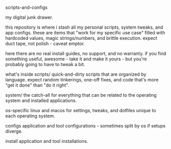 scripts-and-configs

my digital junk drawer.

this repository is where i stash all my personal scripts, system tweaks, and app configs. these are items that "work for my specific use case" filled with hardcoded values, magic strings/numbers, and brittle execution. expect duct tape, not polish - caveat emptor.

here there are no real install guides, no support, and no warranty. if you find something useful, awesome - take it and make it yours - but you're probably going to have to tweak a bit.

what's inside
scripts/
quick-and-dirty scripts that are organized by language. expect random tinkerings, one-off fixes, and code that's more "get it done" than "do it right".

system/
the catch-all for everything that can be related to the operating system and installed applications.

os-specific
linux and macos for settings, tweaks, and dotfiles unique to each operating system.

configs
application and tool configurations - sometimes split by os if setups diverge.

install
application and tool installations.